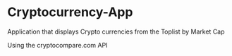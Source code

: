 # Cryptocurrency-App

Application that displays Crypto currencies from the Toplist by Market Cap

Using the cryptocompare.com API 
